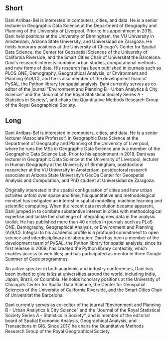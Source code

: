 
## Short

Dani Arribas-Bel is interested in computers, cities, and data. He is a senior lecturer in Geographic Data Science at the Department of Geography and Planning of the University of Liverpool. Prior to his appointment in 2015, Dani held positions at the University of Birmingham, the VU University in Amsterdam, Arizona State University, and Universidad de Zaragoza. He holds honorary positions at the University of Chicago's Center for Spatial Data Science, the Center for Geospatial Sciences of the University of California Riverside, and the Smart Cities Chair of Universitat the Barcelona. Dani's research interests combine urban studies, computational methods and new forms of data. His research has been published in journals such as PLOS ONE, Demography, Geographical Analysis, or Environment and Planning (A/B/C), and he is also member of the development team of PySAL, the Python library for spatial analysis. Dani currently serves as co-editor of the journal "Environment and Planning B - Urban Analytics & City Science” and the "Journal of the Royal Statistical Society Series A - Statistics in Society”, and chairs the Quantitative Methods Research Group of the Royal Geographical Society.

## Long

Dani Arribas-Bel is interested in computers, cities, and data. He is a senior lecturer (Associate Professor) in Geographic Data Science at the Department of Geography and Planning of the University of Liverpool, where he runs the MSc in Geographic Data Science and is a member of the Geographic Data Science Lab. Prior to his appointment in 2018, Dani was lecturer in Geographic Data Science at the University of Liverpool, lecturer in Human Geography at the University of Birmingham, postdoctoral researcher at the VU University in Amsterdam, postdoctoral research associate at Arizona State University’s GeoDa Center for Geospatial Analysis and Computation, and PhD student at Universidad de Zaragoza.

Originally interested in the spatial configuration of cities and how urban activites unfold over space and time, his quantitative and methodological mindset has instigated an interest in spatial modelling, machine learning and scientific computing. When the recent data revolution became apparent, Dani jumped in to combine substantive interest in cities with methodological expertise and tackle the challenge of integrating new data in the analysis toolkit. He has published more than 40 articles in journals such as PLoS ONE, Demography, Geographical Analysis, or Environment and Planning (A/B/C). Integral to his academic profile is a profound commitment to open science and interdisciplinary collaboration. Dani has been a member of the development team of PySAL, the Python library for spatial analysis, since its first release in 2009; has created the Python library contextily, which enables access to web tiles; and has participated as mentor in three Google Summer of Code programmes.

An active speaker in both academic and industry conferences, Dani has been invited to give talks at universities around the world, including India, Japan, Brazil, or Colombia. He holds honorary positions at the University of Chicago’s Center for Spatial Data Science, the Center for Geospatial Sciences of the University of California Riverside, and the Smart Cities Chair of Universitat the Barcelona.

Dani currently serves as co-editor of the journal “Environment and Planning B - Urban Analytics & City Science” and the "Journal of the Royal Statistical Society Series A - Statistics in Society", and is member of the editorial board of Spatial Economic Analysis, Geographical Analysis, and Transactions in GIS. Since 2017, he chairs the Quantitative Methods Research Group of the Royal Geographical Society.
